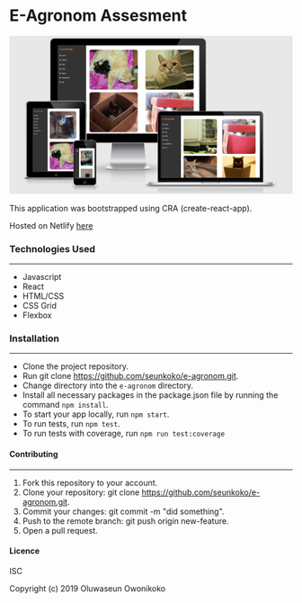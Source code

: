# E-Agronom Assesment

![img](https://raw.githubusercontent.com/seunkoko/e-agronom/develop/src/assets/images/sitePreview.png)

This application was bootstrapped using CRA (create-react-app).

Hosted on Netlify [here](https://egronom-assessment.netlify.com)


### Technologies Used
---

- Javascript
- React
- HTML/CSS
- CSS Grid
- Flexbox


### Installation
---

- Clone the project repository.
- Run git clone https://github.com/seunkoko/e-agronom.git.
- Change directory into the `e-agronom` directory.
- Install all necessary packages in the package.json file by running the command `npm install`.
- To start your app locally, run `npm start`.
- To run tests, run `npm test`.
- To run tests with coverage, run `npm run test:coverage`


#### Contributing
---

1. Fork this repository to your account.
2. Clone your repository: git clone https://github.com/seunkoko/e-agronom.git.
4. Commit your changes: git commit -m "did something".
5. Push to the remote branch: git push origin new-feature.
6. Open a pull request.

#### Licence
ISC

Copyright (c) 2019 Oluwaseun Owonikoko
